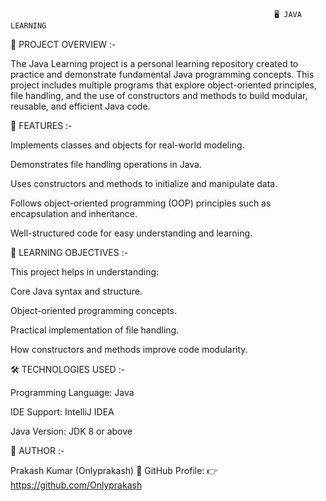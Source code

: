                                                                🖥️ JAVA LEARNING 

📘 PROJECT OVERVIEW :-

The Java Learning project is a personal learning repository created to practice and demonstrate fundamental Java programming concepts.
This project includes multiple programs that explore object-oriented principles, file handling, and the use of constructors and methods to build modular, reusable, and efficient Java code.

🚀 FEATURES :-

Implements classes and objects for real-world modeling.

Demonstrates file handling operations in Java.

Uses constructors and methods to initialize and manipulate data.

Follows object-oriented programming (OOP) principles such as encapsulation and inheritance.

Well-structured code for easy understanding and learning.

🧠 LEARNING OBJECTIVES :-

This project helps in understanding:

Core Java syntax and structure.

Object-oriented programming concepts.

Practical implementation of file handling.

How constructors and methods improve code modularity.

🛠️ TECHNOLOGIES USED :-

Programming Language: Java

IDE Support: IntelliJ IDEA

Java Version: JDK 8 or above

👤 AUTHOR :-

Prakash Kumar (Onlyprakash)
📎 GitHub Profile:
👉 https://github.com/Onlyprakash
